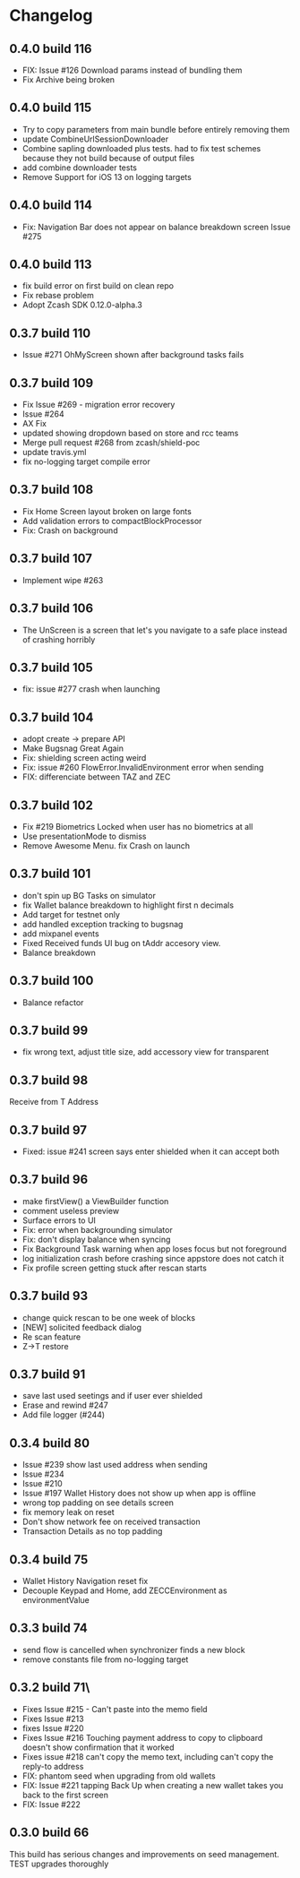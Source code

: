# Changelog

##  0.4.0 build 116
* FIX: Issue #126 Download params instead of bundling them
* Fix Archive being broken
##  0.4.0 build 115
* Try to copy parameters from main bundle before entirely removing them
* update CombineUrlSessionDownloader
* Combine sapling downloaded plus tests. had to fix test schemes because they not build because of output files
* add combine downloader tests
* Remove Support for iOS 13 on logging targets
##  0.4.0 build 114
* Fix: Navigation Bar does not appear on balance breakdown screen Issue #275
##  0.4.0 build 113
 * fix build error on first build on clean repo
 * Fix rebase problem
 * Adopt Zcash SDK 0.12.0-alpha.3
## 0.3.7 build 110
* Issue #271 OhMyScreen shown after background tasks fails
## 0.3.7 build 109
* Fix Issue #269 - migration error recovery
* Issue #264
* AX Fix
* updated showing dropdown based on store and rcc teams
* Merge pull request #268 from zcash/shield-poc
* update travis.yml
* fix no-logging target compile error

## 0.3.7 build 108
* Fix Home Screen layout broken on large fonts
* Add validation errors to compactBlockProcessor
* Fix: Crash on background

## 0.3.7 build 107
* Implement wipe #263
## 0.3.7 build 106
* The UnScreen is a screen that let's you navigate to a safe place instead of crashing horribly
## 0.3.7 build 105
* fix: issue #277 crash when launching
## 0.3.7 build 104
* adopt create -> prepare API
* Make Bugsnag Great Again
* Fix: shielding screen acting weird
* Fix: issue #260 FlowError.InvalidEnvironment error when sending
* FIX: differenciate between TAZ and ZEC
## 0.3.7 build 102
* Fix #219 Biometrics Locked when user has no biometrics at all
* Use presentationMode to dismiss
* Remove Awesome Menu. fix Crash on launch
## 0.3.7 build 101
* don't spin up BG Tasks on simulator
* fix Wallet balance breakdown to highlight first n decimals
* Add target for testnet only
* add handled exception tracking to bugsnag
* add mixpanel events
* Fixed Received funds UI bug on tAddr accesory view. 
* Balance breakdown 


## 0.3.7 build 100
* Balance refactor

## 0.3.7 build 99
* fix wrong text, adjust title size, add accessory view for transparent
## 0.3.7 build 98
Receive from T Address
## 0.3.7 build 97
* Fixed: issue #241 screen says enter shielded when it can accept both


## 0.3.7 build 96
* make firstView() a ViewBuilder function
* comment useless preview
* Surface errors to UI
* Fix: error when backgrounding simulator
* Fix: don't display balance when syncing
* Fix Background Task warning when app loses focus but not foreground
* log initialization crash before crashing since appstore does not catch it
* Fix profile screen getting stuck after rescan starts


## 0.3.7 build 93
* change quick rescan to be one week of blocks
* [NEW] solicited feedback dialog
* Re scan feature
* Z->T restore

## 0.3.7 build 91
* save last used seetings and if user ever shielded
* Erase and rewind #247
* Add file logger (#244)
## 0.3.4 build 80
* Issue #239 show last used address when sending
* Issue #234 
* Issue #210
* Issue #197 Wallet History does not show up when app is offline
* wrong top padding on see details screen
* fix memory leak on reset
* Don't show network fee on received transaction
* Transaction Details as no top padding


## 0.3.4 build 75
* Wallet History Navigation reset fix
* Decouple Keypad and Home, add ZECCEnvironment as environmentValue
## 0.3.3 build 74
* send flow is cancelled when synchronizer finds a new block
* remove constants file from no-logging target
## 0.3.2 build 71\
* Fixes Issue #215 - Can't paste into the memo field
* Fixes Issue #213
* fixes Issue #220
* Fixes Issue #216 Touching payment address to copy to clipboard doesn't show confirmation that it worked
* Fixes issue #218 can't copy the memo text, including can't copy the reply-to address
* FIX: phantom seed when upgrading from old wallets
* FIX: Issue #221 tapping Back Up when creating a new wallet takes you back to the first screen
* FIX: Issue #222

## 0.3.0 build 66
This build has serious changes and improvements on seed management. TEST upgrades thoroughly


